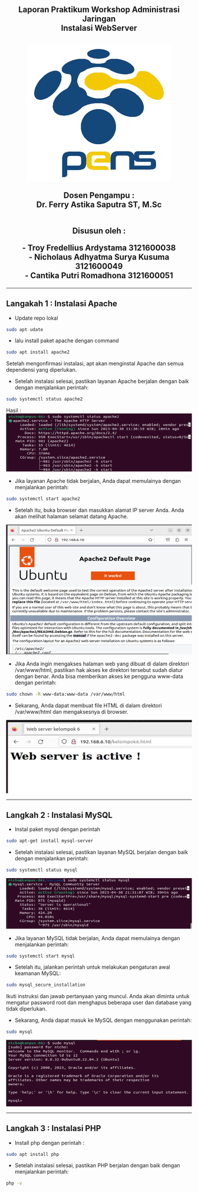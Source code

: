 <div align="center">
  <h2>Laporan Praktikum Workshop Administrasi Jaringan<br/>Instalasi WebServer<h2/>
  
  <img src="../asset/Logo_PENS.png" />
   
  <p align="center">
    Dosen Pengampu :
    <br />
    Dr. Ferry Astika Saputra ST, M.Sc
    <br/><br/>
    <p>
  <p>Disusun oleh :</p>
    - Troy Fredellius Ardystama 3121600038 <br/>
    - Nicholaus Adhyatma Surya Kusuma 3121600049 <br/> 
    - Cantika Putri Romadhona 3121600051 <br/>
    </p>
  </p>
</div>

---

## **Langakah 1 : Instalasi Apache**

- Update repo lokal 
```sh
sudo apt udate
```
- lalu install paket apache dengan command
```sh
sudo apt install apache2
```
 Setelah mengonfirmasi instalasi, apt akan menginstal Apache dan semua dependensi yang diperlukan.

- Setelah instalasi selesai, pastikan layanan Apache berjalan dengan baik dengan menjalankan perintah:

```sh
sudo systemctl status apache2
```
Hasil : 
<img src="./assets/apache-status.png"/>

- Jika layanan Apache tidak berjalan, Anda dapat memulainya dengan menjalankan perintah:
```sh
sudo systemctl start apache2
```
- Setelah itu, buka browser dan masukkan alamat IP server Anda. Anda akan melihat halaman selamat datang Apache.

<img src="./assets/apache-test.png"/>

- Jika Anda ingin mengakses halaman web yang dibuat di dalam direktori /var/www/html, pastikan hak akses ke direktori tersebut sudah diatur dengan benar. Anda bisa memberikan akses ke pengguna www-data dengan perintah:

```sh
sudo chown -R www-data:www-data /var/www/html
```
- Sekarang, Anda dapat membuat file HTML di dalam direktori /var/www/html dan mengaksesnya di browser.

<img src="./assets/web-server-kel-6.png"/>

---

## **Langkah 2 : Instalasi MySQL**

- Instal paket mysql dengan perintah

```sh
sudo apt-get install mysql-server
```

- Setelah instalasi selesai, pastikan layanan MySQL berjalan dengan baik dengan menjalankan perintah:

```sh
sudo systemctl status mysql
```

<img src="./assets/mysql-status.png"/>

- Jika layanan MySQL tidak berjalan, Anda dapat memulainya dengan menjalankan perintah:

```sh
sudo systemctl start mysql
```

- Setelah itu, jalankan perintah untuk melakukan pengaturan awal keamanan MySQL:

```sh
sudo mysql_secure_installation
```
Ikuti instruksi dan jawab pertanyaan yang muncul. Anda akan diminta untuk mengatur password root dan menghapus beberapa user dan database yang tidak diperlukan.

- Sekarang, Anda dapat masuk ke MySQL dengan menggunakan perintah:

```sh
sudo mysql
```
<img src="./assets/sudo_mysql.png"/>

---

## **Langkah 3 : Instalasi PHP**

- Install php dengan perintah :
```sh
sudo apt install php
```

- Setelah instalasi selesai, pastikan PHP berjalan dengan baik dengan menjalankan perintah:

```sh
php -v
```
